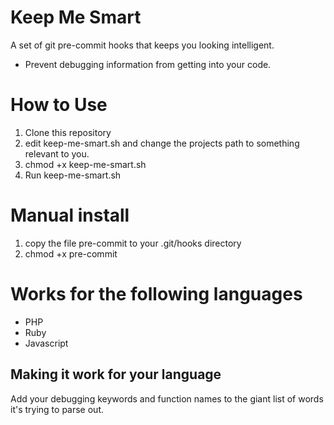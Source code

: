 # Keep Me Smart

A set of git pre-commit hooks that keeps you looking intelligent.
- Prevent debugging information from getting into your code.


# How to Use
1. Clone this repository
2. edit keep-me-smart.sh and change the projects path to something relevant to you.
3. chmod +x keep-me-smart.sh
4. Run keep-me-smart.sh

# Manual install
1. copy the file pre-commit to your .git/hooks directory
2. chmod +x pre-commit

# Works for the following languages
- PHP
- Ruby
- Javascript

## Making it work for your language
Add your debugging keywords and function names to the giant list of words it's trying to parse out.
